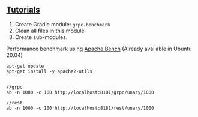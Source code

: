 ## [Tutorials](https://viblo.asia/p/grpc-grpc-vs-rest-performance-oOVlYv1458W)

1. Create Gradle module: `grpc-benchmark`
2. Clean all files in this module
3. Create sub-modules.

Performance benchmark using [Apache Bench](https://www.datadoghq.com/blog/apachebench/) (Already available in Ubuntu 20.04)

```shell
apt-get update
apt-get install -y apache2-utils


//grpc
ab -n 1000 -c 100 http://localhost:8181/grpc/unary/1000

//rest
ab -n 1000 -c 100 http://localhost:8181/rest/unary/1000
```